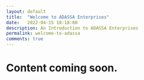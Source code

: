 ```yaml
---
layout: default
title:  "Welcome to ADASSA Enterprises"
date:   2022-04-15 10:18:00
description: An Introduction to ADASSA Enterprises
permalink: welcome-to-adassa
comments: true
---
```

<div class="container">
    <h1>Content coming soon.</h1>
</div>

